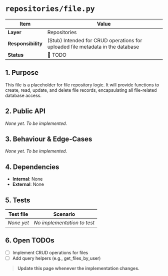 <!-- filepath: c:\Users\00010654\Documents\Git\ReViewPoint\docs\backend\repositories\file.py.md -->
# `repositories/file.py`

| Item | Value |
|------|-------|
| **Layer** | Repositories |
| **Responsibility** | (Stub) Intended for CRUD operations for uploaded file metadata in the database |
| **Status** | 🔴 TODO |

## 1. Purpose  
This file is a placeholder for file repository logic. It will provide functions to create, read, update, and delete file records, encapsulating all file-related database access.

## 2. Public API  
_None yet. To be implemented._

## 3. Behaviour & Edge-Cases  
_None yet. To be implemented._

## 4. Dependencies  
- **Internal**: None
- **External**: None

## 5. Tests  
| Test file | Scenario |
|-----------|----------|
| _None yet_ | _No implementation to test_ |

## 6. Open TODOs  
- [ ] Implement CRUD operations for files
- [ ] Add query helpers (e.g., get_files_by_user)

> **Update this page whenever the implementation changes.**
